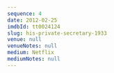 ```yaml
---
sequence: 4
date: 2012-02-25
imdbId: tt0024124
slug: his-private-secretary-1933
venue: null
venueNotes: null
medium: Netflix
mediumNotes: null
---
```


